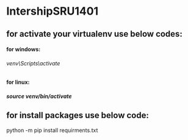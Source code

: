 # IntershipSRU1401


## for activate your virtualenv use below codes:
#### for windows:
###### venv\Scripts\activate
#### for linux:
##### source venv/bin/activate



## for install packages use below code:

python -m pip install requirments.txt
